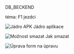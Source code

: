 DB_BECKEND

téma: F1 jezdci

![Jádro APK](https://user-images.githubusercontent.com/90202111/227785030-79197265-23ab-49f5-91cb-adc06d28f6e5.JPG)
Jádro aplikace



![Možnost smazat](https://user-images.githubusercontent.com/90202111/227785060-6c279b18-4003-4fdb-ae11-96c21abcd055.JPG)
Jak smazat


![Úprava](https://user-images.githubusercontent.com/90202111/227785098-e5416944-4782-42ee-a85f-d2f654b971d1.JPG)
form na úpravu
